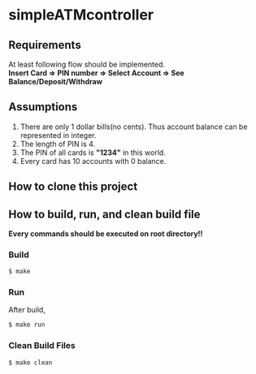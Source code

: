 # simpleATMcontroller

## Requirements
At least following flow should be implemented.<br>
**Insert Card => PIN number => Select Account => See Balance/Deposit/Withdraw**

## Assumptions
1. There are only 1 dollar bills(no cents). Thus account balance can be represented in integer.
2. The length of PIN is 4.
3. The PIN of all cards is **"1234"** in this world.
4. Every card has 10 accounts with 0 balance.

## How to clone this project


## How to build, run, and clean build file
**Every commands should be executed on root directory!!**
### Build
```bash
$ make
```

### Run
After build,
```bash
$ make run
```

### Clean Build Files
```bash
$ make clean
```